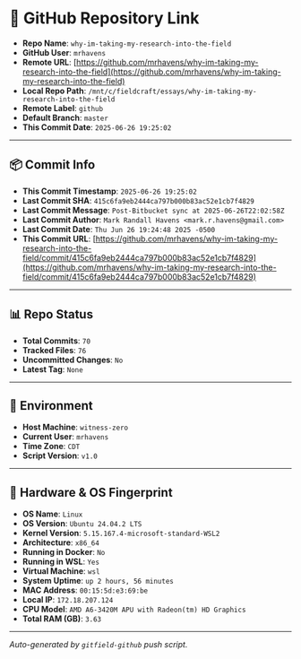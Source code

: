 # 🔗 GitHub Repository Link

- **Repo Name**: `why-im-taking-my-research-into-the-field`
- **GitHub User**: `mrhavens`
- **Remote URL**: [https://github.com/mrhavens/why-im-taking-my-research-into-the-field](https://github.com/mrhavens/why-im-taking-my-research-into-the-field)
- **Local Repo Path**: `/mnt/c/fieldcraft/essays/why-im-taking-my-research-into-the-field`
- **Remote Label**: `github`
- **Default Branch**: `master`
- **This Commit Date**: `2025-06-26 19:25:02`

---

## 📦 Commit Info

- **This Commit Timestamp**: `2025-06-26 19:25:02`
- **Last Commit SHA**: `415c6fa9eb2444ca797b000b83ac52e1cb7f4829`
- **Last Commit Message**: `Post-Bitbucket sync at 2025-06-26T22:02:58Z`
- **Last Commit Author**: `Mark Randall Havens <mark.r.havens@gmail.com>`
- **Last Commit Date**: `Thu Jun 26 19:24:48 2025 -0500`
- **This Commit URL**: [https://github.com/mrhavens/why-im-taking-my-research-into-the-field/commit/415c6fa9eb2444ca797b000b83ac52e1cb7f4829](https://github.com/mrhavens/why-im-taking-my-research-into-the-field/commit/415c6fa9eb2444ca797b000b83ac52e1cb7f4829)

---

## 📊 Repo Status

- **Total Commits**: `70`
- **Tracked Files**: `76`
- **Uncommitted Changes**: `No`
- **Latest Tag**: `None`

---

## 🧭 Environment

- **Host Machine**: `witness-zero`
- **Current User**: `mrhavens`
- **Time Zone**: `CDT`
- **Script Version**: `v1.0`

---

## 🧬 Hardware & OS Fingerprint

- **OS Name**: `Linux`
- **OS Version**: `Ubuntu 24.04.2 LTS`
- **Kernel Version**: `5.15.167.4-microsoft-standard-WSL2`
- **Architecture**: `x86_64`
- **Running in Docker**: `No`
- **Running in WSL**: `Yes`
- **Virtual Machine**: `wsl`
- **System Uptime**: `up 2 hours, 56 minutes`
- **MAC Address**: `00:15:5d:e3:69:be`
- **Local IP**: `172.18.207.124`
- **CPU Model**: `AMD A6-3420M APU with Radeon(tm) HD Graphics`
- **Total RAM (GB)**: `3.63`

---

_Auto-generated by `gitfield-github` push script._
